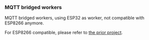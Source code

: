 ### MQTT bridged workers

MQTT bridged workers, using ESP32 as worker, not compatible with ESP8266 anymore.  

For ESP8266 compatible, please refer to [the prior project](https://github.com/Wei1234c/Elastic_Network_of_Things_with_MQTT_and_MicroPython).  
